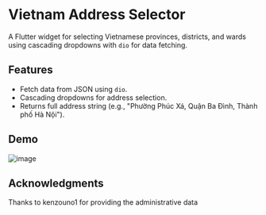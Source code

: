 # Vietnam Address Selector

A Flutter widget for selecting Vietnamese provinces, districts, and wards using cascading dropdowns with `dio` for data fetching.

## Features
- Fetch data from JSON using `dio`.
- Cascading dropdowns for address selection.
- Returns full address string (e.g., "Phường Phúc Xá, Quận Ba Đình, Thành phố Hà Nội").

## Demo
![image](https://github.com/user-attachments/assets/1b5b222d-4cbe-45fa-ad19-f0c63cf2d72b)

## Acknowledgments
Thanks to kenzouno1 for providing the administrative data



